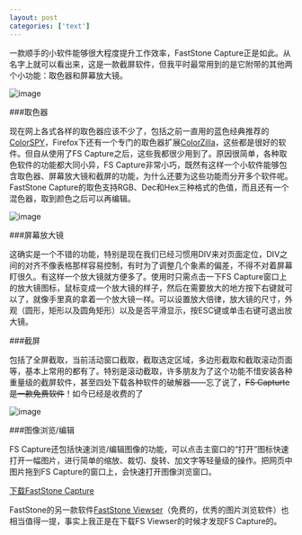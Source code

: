 ```yaml
---
layout: post
categories: ['text']
---
```


一款顺手的小软件能够很大程度提升工作效率，FastStone Capture正是如此。从名字上就可以看出来，这是一款截屏软件，但我平时最常用到的是它附带的其他两个小功能：取色器和屏幕放大镜。 

![image](http://fangming.li/wimgs/blog/fs_capture_window.gif)

###取色器

现在网上各式各样的取色器应该不少了，包括之前一直用的蓝色经典推荐的[ColorSPY](http://www.microtask.ca/colorspy2pb.html)，Firefox下还有一个专门的取色器扩展[ColorZilla](https://addons.mozilla.org/firefox/271/)，这些都是很好的软件。但自从使用了FS Capture之后，这些我都很少用到了。原因很简单，各种取色软件的功能都大同小异，FS Capture非常小巧，既然有这样一个小软件能够包含取色器、屏幕放大镜和截屏的功能，为什么还要为这些功能而分开多个软件呢。FastStone Capture的取色支持RGB、Dec和Hex三种格式的色值，而且还有一个混色器，取到颜色之后可以再编辑。

![image](http://fangming.li/wimgs/blog/fs_capture_color_picker.jpg)

###屏幕放大镜

这确实是一个不错的功能，特别是现在我们已经习惯用DIV来对页面定位，DIV之间的对齐不像表格那样容易控制，有时为了调整几个象素的偏差，不得不对着屏幕盯很久。有这样一个放大镜就方便多了。使用时只需点击一下FS Capture窗口上的放大镜图标，鼠标变成一个放大镜的样子，然后在需要放大的地方按下右键就可以了，就像手里真的拿着一个放大镜一样。可以设置放大倍律，放大镜的尺寸，外观（圆形，矩形以及圆角矩形）以及是否平滑显示，按ESC键或单击右键可退出放大镜。

###截屏

包括了全屏截取，当前活动窗口截取，截取选定区域，多边形截取和截取滚动页面等，基本上常用的都有了。特别是滚动截取，许多朋友为了这个功能不惜安装各种重量级的截屏软件，甚至四处下载各种软件的破解器——忘了说了，~~FS Capturte是一款免费软件~~！如今已经是收费的了

![image](http://fangming.li/wimgs/blog/fs_capture_context_menu.gif)

###图像浏览/编辑

FS Capture还包括快速浏览/编辑图像的功能，可以点击主窗口的“打开”图标快速打开一幅图片，进行简单的缩放、裁切、旋转、加文字等轻量级的操作。把网页中图片拖到FS Capture的窗口上，会快速打开图像浏览窗口。

[下载FastStone Capture](http://www.faststone.org/FSCaptureDetail.htm)

FastStone的另一款软件[FastStone Viewser](http://www.faststone.org/FSViewerDetail.htm)（免费的，优秀的图片浏览软件）也相当值得一提，事实上我正是在下载FS Viewser的时候才发现FS Capture的。